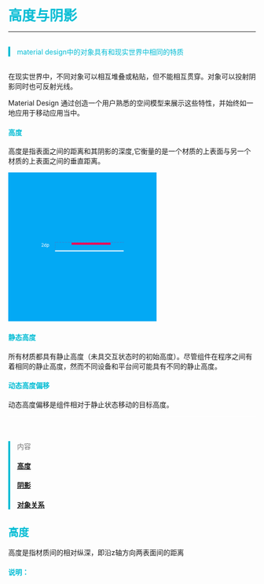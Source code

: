 <h1 id="envir" style="color:#00bcd4;margin: 0">高度与阴影</h1>
<hr style="height:1px;"></hr>

<blockquote style="color:#00bcd4;border-left: 4px solid #00bcd4;margin: 30px 0;">
<p>material design中的对象具有和现实世界中相同的特质</p>
</blockquote>

在现实世界中，不同对象可以相互堆叠或粘贴，但不能相互贯穿。对象可以投射阴影同时也可反射光线。

Material Design 通过创造一个用户熟悉的空间模型来展示这些特性，并始终如一地应用于移动应用当中。

<h4 style="color:#00bcd4">高度</h4>

高度是指表面之间的距离和其阴影的深度,它衡量的是一个材质的上表面与另一个材质的上表面之间的垂直距离。

<div style="width: 60%"><img src="assets/what_is_material_elevation_and_shadows.png" alt=""></div>

<h4 style="color:#00bcd4">静态高度</h4>

所有材质都具有静止高度（未具交互状态时的初始高度）。尽管组件在程序之间有着相同的静止高度，然而不同设备和平台间可能具有不同的静止高度。

<h4 style="color:#00bcd4">动态高度偏移</h4>

动态高度偏移是组件相对于静止状态移动的目标高度。

<hr style="height:1px; background-color: #fff; margin-bottom: 50px;"></hr>

<blockquote style="color:#00bcd4;border-left: 4px solid #00bcd4;margin: 30px 0;">
<p style="color:#757575">内容</p>
<h4><a href="#elevation">高度</a></h4>
<h4><a href="#shadow">阴影</a></h4>
<h4><a href="#OBrelationship">对象关系</a></h4>
</blockquote>

<h2 id="elevation" style="color:#00bcd4;">高度</h2>

高度是指材质间的相对纵深，即沿z轴方向两表面间的距离

<h4 style="color:#00bcd4">说明：</h4>



